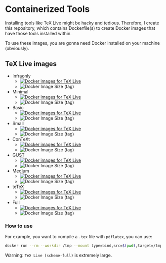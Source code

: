 # Containerized Tools

Installing tools like TeX Live might be hacky and tedious. Therefore, I create this repository, which contains Dockerfile(s) to create Docker images that have those tools installed within.

To use these images, you are gonna need Docker installed on your machine (obviously).

## TeX Live images

- Infraonly
  - [![Docker images for TeX Live](https://github.com/duong755/containerized-tools/actions/workflows/texlive-infraonly.yml/badge.svg)](https://github.com/duong755/containerized-tools/actions/workflows/texlive-infraonly.yml)
  - ![Docker Image Size (tag)](https://img.shields.io/docker/image-size/ngoquangduong/texlive/infraonly)
- Minimal
  - [![Docker images for TeX Live](https://github.com/duong755/containerized-tools/actions/workflows/texlive-minimal.yml/badge.svg)](https://github.com/duong755/containerized-tools/actions/workflows/texlive-minimal.yml)
  - ![Docker Image Size (tag)](https://img.shields.io/docker/image-size/ngoquangduong/texlive/minimal)
- Basic
  - [![Docker images for TeX Live](https://github.com/duong755/containerized-tools/actions/workflows/texlive-basic.yml/badge.svg)](https://github.com/duong755/containerized-tools/actions/workflows/texlive-basic.yml)
  - ![Docker Image Size (tag)](https://img.shields.io/docker/image-size/ngoquangduong/texlive/basic)
- Small
  - [![Docker images for TeX Live](https://github.com/duong755/containerized-tools/actions/workflows/texlive-small.yml/badge.svg)](https://github.com/duong755/containerized-tools/actions/workflows/texlive-small.yml)
  - ![Docker Image Size (tag)](https://img.shields.io/docker/image-size/ngoquangduong/texlive/small)
- ConTeXt
  - [![Docker images for TeX Live](https://github.com/duong755/containerized-tools/actions/workflows/texlive-context.yml/badge.svg)](https://github.com/duong755/containerized-tools/actions/workflows/texlive-context.yml)
  - ![Docker Image Size (tag)](https://img.shields.io/docker/image-size/ngoquangduong/texlive/context)
- GUST
  - [![Docker images for TeX Live](https://github.com/duong755/containerized-tools/actions/workflows/texlive-gust.yml/badge.svg)](https://github.com/duong755/containerized-tools/actions/workflows/texlive-gust.yml)
  - ![Docker Image Size (tag)](https://img.shields.io/docker/image-size/ngoquangduong/texlive/gust)
- Medium
  - [![Docker images for TeX Live](https://github.com/duong755/containerized-tools/actions/workflows/texlive-medium.yml/badge.svg)](https://github.com/duong755/containerized-tools/actions/workflows/texlive-medium.yml)
  - ![Docker Image Size (tag)](https://img.shields.io/docker/image-size/ngoquangduong/texlive/medium)
- teTeX
  - [![Docker images for TeX Live](https://github.com/duong755/containerized-tools/actions/workflows/texlive-tetex.yml/badge.svg)](https://github.com/duong755/containerized-tools/actions/workflows/texlive-tetex.yml)
  - ![Docker Image Size (tag)](https://img.shields.io/docker/image-size/ngoquangduong/texlive/tetex)
- Full
  - [![Docker images for TeX Live](https://github.com/duong755/containerized-tools/actions/workflows/texlive-scheme-full.yml/badge.svg)](https://github.com/duong755/containerized-tools/actions/workflows/texlive-scheme-full.yml)
  - ![Docker Image Size (tag)](https://img.shields.io/docker/image-size/ngoquangduong/texlive/scheme-full)

### How to use

For example, you want to compile a `.tex` file with `pdflatex`, you can use:

```bash
docker run --rm --workdir /tmp --mount type=bind,src=$(pwd),target=/tmp ngoquangduong/texlive:scheme-full pdflatex main.tex
```

Warning: `TeX Live (scheme-full)` is extremely large.

